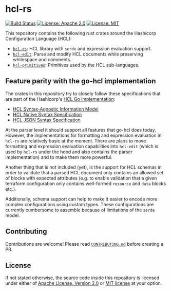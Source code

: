 # hcl-rs

[![Build Status](https://github.com/martinohmann/hcl-rs/workflows/ci/badge.svg)](https://github.com/martinohmann/hcl-rs/actions?query=workflow%3Aci)
[![License: Apache 2.0](https://img.shields.io/badge/License-Apache_2.0-blue.svg)](https://opensource.org/licenses/Apache-2.0)
[![License: MIT](https://img.shields.io/badge/License-MIT-yellow.svg)](https://opensource.org/licenses/MIT)

This repository contains the following rust crates around the Hashicorp
Configuration Language (HCL):

- [`hcl-rs`](https://github.com/martinohmann/hcl-rs/blob/main/crates/hcl-rs):
  HCL library with `serde` and expression evaluation support.
- [`hcl-edit`](https://github.com/martinohmann/hcl-rs/blob/main/crates/hcl-edit):
  Parse and modify HCL documents while preserving whitespace and comments.
- [`hcl-primitives`](https://github.com/martinohmann/hcl-rs/blob/main/crates/hcl-primitives):
  Primitives used by the HCL sub-languages.

## Feature parity with the go-hcl implementation

The crates in this repository try to closely follow these specifications that
are part of the Hashicorp's [HCL Go
implementation](https://github.com/hashicorp/hcl):

- [HCL Syntax-Agnostic Information Model](https://github.com/hashicorp/hcl/blob/main/spec.md)
- [HCL Native Syntax Specification](https://github.com/hashicorp/hcl/blob/main/hclsyntax/spec.md)
- [HCL JSON Syntax Specification](https://github.com/hashicorp/hcl/blob/main/json/spec.md)

At the parser level it should support all features that go-hcl does today.
However, the implementations for formatting and expression evaluation in `hcl-rs`
are relatively basic at the moment. There are plans to move formatting and
expression evaluation capabilities into `hcl-edit` (which is used by `hcl-rs` under
the hood and also contains the parser implementation) and to make them more
powerful.

Another thing that is not included (yet), is the support for HCL schemas in
order to validate that a parsed HCL document only contains an allowed set of
blocks with expected attributes (e.g. to enable validation that a given
terraform configuration only contains well-formed `resource` and `data` blocks
etc.).

Additionally, schema support can help to make it easier to encode more complex
configurations using custom types. These configurations are currently
cumbersome to assemble because of limitations of the `serde` model.

## Contributing

Contributions are welcome! Please read
[`CONTRIBUTING.md`](https://github.com/martinohmann/hcl-rs/blob/main/CONTRIBUTING.md)
before creating a PR.

## License

If not stated otherwise, the source code inside this repository is licensed
under either of [Apache License, Version
2.0](https://github.com/martinohmann/hcl-rs/blob/main/LICENSE-APACHE) or [MIT
license](https://github.com/martinohmann/hcl-rs/blob/main/LICENSE-MIT) at your
option.

